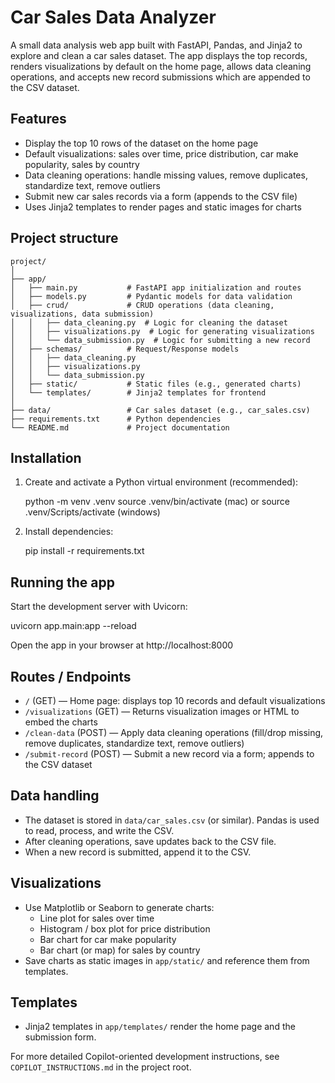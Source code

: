 # Car Sales Data Analyzer

A small data analysis web app built with FastAPI, Pandas, and Jinja2 to explore and clean a car sales dataset. The app displays the top records, renders visualizations by default on the home page, allows data cleaning operations, and accepts new record submissions which are appended to the CSV dataset.

## Features

- Display the top 10 rows of the dataset on the home page
- Default visualizations: sales over time, price distribution, car make popularity, sales by country
- Data cleaning operations: handle missing values, remove duplicates, standardize text, remove outliers
- Submit new car sales records via a form (appends to the CSV file)
- Uses Jinja2 templates to render pages and static images for charts

## Project structure

```
project/
│
├── app/
│   ├── main.py           # FastAPI app initialization and routes
│   ├── models.py         # Pydantic models for data validation
│   ├── crud/             # CRUD operations (data cleaning, visualizations, data submission)
│   │   ├── data_cleaning.py  # Logic for cleaning the dataset
│   │   ├── visualizations.py  # Logic for generating visualizations
│   │   └── data_submission.py  # Logic for submitting a new record
│   ├── schemas/          # Request/Response models
│   │   ├── data_cleaning.py
│   │   ├── visualizations.py
│   │   └── data_submission.py
│   ├── static/           # Static files (e.g., generated charts)
│   └── templates/        # Jinja2 templates for frontend
│
├── data/                 # Car sales dataset (e.g., car_sales.csv)
├── requirements.txt      # Python dependencies
└── README.md             # Project documentation
```

## Installation

1. Create and activate a Python virtual environment (recommended):

   python -m venv .venv
   source .venv/bin/activate (mac) or source .venv/Scripts/activate (windows)

2. Install dependencies:

   pip install -r requirements.txt

## Running the app

Start the development server with Uvicorn:

   uvicorn app.main:app --reload

Open the app in your browser at http://localhost:8000

## Routes / Endpoints

- `/` (GET) — Home page: displays top 10 records and default visualizations
- `/visualizations` (GET) — Returns visualization images or HTML to embed the charts
- `/clean-data` (POST) — Apply data cleaning operations (fill/drop missing, remove duplicates, standardize text, remove outliers)
- `/submit-record` (POST) — Submit a new record via a form; appends to the CSV dataset

## Data handling

- The dataset is stored in `data/car_sales.csv` (or similar). Pandas is used to read, process, and write the CSV.
- After cleaning operations, save updates back to the CSV file.
- When a new record is submitted, append it to the CSV.

## Visualizations

- Use Matplotlib or Seaborn to generate charts:
  - Line plot for sales over time
  - Histogram / box plot for price distribution
  - Bar chart for car make popularity
  - Bar chart (or map) for sales by country
- Save charts as static images in `app/static/` and reference them from templates.

## Templates

- Jinja2 templates in `app/templates/` render the home page and the submission form.


For more detailed Copilot-oriented development instructions, see `COPILOT_INSTRUCTIONS.md` in the project root.
